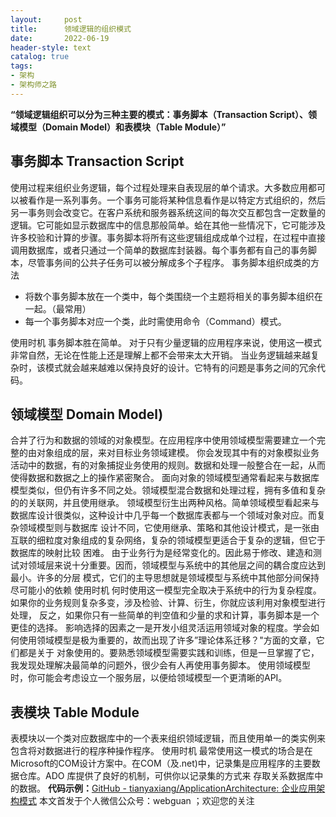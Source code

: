 ```yaml
---
layout:     post
title:      领域逻辑的组织模式
date:       2022-06-19
header-style: text
catalog: true
tags:
- 架构
- 架构师之路
---
```


**“**领域逻辑组织可以分为三种主要的模式：事务脚本（Transaction Script）、领域模型（Domain Model）和表模块（Table Module）**”**
## 事务脚本 Transaction Script
使用过程来组织业务逻辑，每个过程处理来自表现层的单个请求。大多数应用都可以被看作是一系列事务。一个事务可能将某种信息看作是以特定方式组织的，然后另一事务则会改变它。在客户系统和服务器系统这间的每次交互都包含一定数量的逻辑。它可能如显示数据库中的信息那般简单。蛤在其他一些情况下，它可能涉及许多校验和计算的步骤。事务脚本将所有这些逻辑组成成单个过程，在过程中直接调用数据库，或者只通过一个简单的数据库封装器。每个事务都有自己的事务脚本，尽管事务间的公共子任务可以被分解成多个子程序。
事务脚本组织成类的方法
 	 	

-  	将数个事务脚本放在一个类中，每个类围绕一个主题将相关的事务脚本组织在一起。（最常用） 	
-  	每一个事务脚本对应一个类，此时需使用命令（Command）模式。 	

使用时机
事务脚本胜在简单。 对于只有少量逻辑的应用程序来说，使用这一模式非常自然，无论在性能上还是理解上都不会带来太大开销。
当业务逻辑越来越复杂时，该模式就会越来越难以保持良好的设计。它特有的问题是事务之间的冗余代码。
## 领域模型 Domain Model)
合并了行为和数据的领域的对象模型。在应用程序中使用领域模型需要建立一个完整的由对象组成的层，来对目标业务领域建模。 你会发现其中有的对象模拟业务活动中的数据，有的对象捕捉业务使用的规则。数据和处理一般整合在一起，从而使得数据和数据之上的操作紧密聚合。
面向对象的领域模型通常看起来与数据库模型类似，但仍有许多不同之处。领域模型混合数据和处理过程，拥有多值和复杂的的关联网，并且使用继承。
领域模型衍生出两种风格。简单领域模型看起来与数据库设计很类似，这种设计中几乎每一个数据库表都与一个领域对象对应。而复杂领域模型则与数据库 设计不同，它使用继承、策略和其他设计模式，是一张由互联的细粒度对象组成的复杂网络，复杂的领域模型更适合于复杂的逻辑，但它于数据库的映射比较 困难。
由于业务行为是经常变化的。因此易于修改、建造和测试对领域层来说十分重要。因而，领域模型与系统中的其他层之间的耦合度应达到最小。许多的分层 模式，它们的主导思想就是领域模型与系统中其他部分间保持尽可能小的依赖
使用时机
何时使用这一模型完全取决于系统中的行为复杂程度。如果你的业务规则复杂多变，涉及检验、计算、衍生，你就应该利用对象模型进行处理， 反之，如果你只有一些简单的判空值和少量的求和计算，事务脚本是一个更佳的选择。
影响选择的因素之一是开发小组灵活运用领域对象的程度。学会如何使用领域模型是极为重要的，故而出现了许多”理论体系迁移？"方面的文章，它们都是关于 对象使用的。要熟悉领域模型需要实践和训练，但是一旦掌握了它，我发现处理解决最简单的问题外，很少会有人再使用事务脚本。
使用领域模型时，你可能会考虑设立一个服务层，以便给领域模型一个更清晰的API。
## 表模块 Table Module
表模块以一个类对应数据库中的一个表来组织领域逻辑，而且使用单一的类实例来包含将对数据进行的程序种操作程序。
使用时机
最常使用这一模式的场合是在Microsoft的COM设计方案中。在COM（及.net)中，记录集是应用程序的主要数据仓库。ADO 库提供了良好的机制，可供你以记录集的方式来 存取关系数据库中的数据。
**代码示例：**[GitHub - tianyaxiang/ApplicationArchitecture: 企业应用架构模式](https://github.com/tianyaxiang/ApplicationArchitecture)
本文首发于个人微信公众号：webguan ；欢迎您的关注
